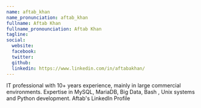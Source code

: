 ```yaml
---
name: aftab_khan
name_pronunciation: aftab_khan
fullname: Aftab Khan
fullname_pronounciation: Aftab Khan
tagline: 
social:
  website: 
  facebook:
  twitter:
  github: 
  linkedin: https://www.linkedin.com/in/aftabakhan/
---
```


IT professional with 10+ years experience, mainly in large commercial environments. Expertise in MySQL, MariaDB, Big Data, Bash , Unix systems and Python development. Aftab's LinkedIn Profile